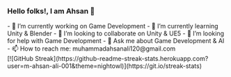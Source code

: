 ### Hello folks!, I am Ahsan 👋
<div >
  <div >
- 🔭 I’m currently working on Game Development
- 🌱 I’m currently learning Unity & Blender
- 👯 I’m looking to collaborate on Unity & UE5
- 🤔 I’m looking for help with Game Development
- 💬 Ask me about Game Development & AI
- 📫 How to reach me: muhammadahsanali120@gmail.com
</div
    
<div>    [![GitHub Streak](https://github-readme-streak-stats.herokuapp.com?user=m-ahsan-ali-001&theme=nightowl)](https://git.io/streak-stats) </div >

</div >

